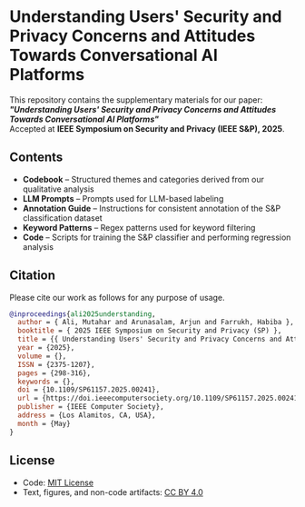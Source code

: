 # Understanding Users' Security and Privacy Concerns and Attitudes Towards Conversational AI Platforms

This repository contains the supplementary materials for our paper:  
**_"Understanding Users' Security and Privacy Concerns and Attitudes Towards Conversational AI Platforms"_**  
Accepted at **IEEE Symposium on Security and Privacy (IEEE S&P), 2025**.

## Contents

- **Codebook** – Structured themes and categories derived from our qualitative analysis  
- **LLM Prompts** – Prompts used for LLM-based labeling  
- **Annotation Guide** – Instructions for consistent annotation of the S&P classification dataset  
- **Keyword Patterns** – Regex patterns used for keyword filtering  
- **Code** – Scripts for training the S&P classifier and performing regression analysis

## Citation
Please cite our work as follows for any purpose of usage.

```bibtex
@inproceedings{ali2025understanding,
  author = { Ali, Mutahar and Arunasalam, Arjun and Farrukh, Habiba },
  booktitle = { 2025 IEEE Symposium on Security and Privacy (SP) },
  title = {{ Understanding Users' Security and Privacy Concerns and Attitudes Towards Conversational AI Platforms }},
  year = {2025},
  volume = {},
  ISSN = {2375-1207},
  pages = {298-316},
  keywords = {},
  doi = {10.1109/SP61157.2025.00241},
  url = {https://doi.ieeecomputersociety.org/10.1109/SP61157.2025.00241},
  publisher = {IEEE Computer Society},
  address = {Los Alamitos, CA, USA},
  month = {May}
}
```
## License

- Code: [MIT License](LICENSE)
- Text, figures, and non-code artifacts: [CC BY 4.0](https://creativecommons.org/licenses/by/4.0/)
